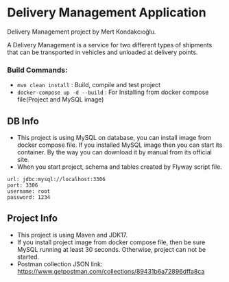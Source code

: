 # Delivery Management Application

Delivery Management project by Mert Kondakcıoğlu.

A Delivery Management is a service for two different types of shipments that can be transported in vehicles
and unloaded at delivery points.

### Build Commands:

- `mvn clean install` : Build, compile and test project
- `docker-compose up -d --build` : For Installing from docker compose file(Project and MySQL image)

## DB Info

- This project is using MySQL on database, you can install image from docker compose file. If you installed MySQL image
  then you can start its container. By the way you can download it by manual from its official site.
- When you start project, schema and tables created by Flyway script file.

```
url: jdbc:mysql://localhost:3306
port: 3306
username: root
password: 1234
```

## Project Info

- This project is using Maven and JDK17.
- If you install project image from docker compose file, then be sure MySQL running at least 30 seconds. Otherwise,
  project can not be started.
- Postman collection JSON link: https://www.getpostman.com/collections/89431b6a72896dffa8ca

